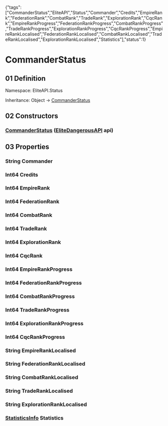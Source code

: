 {"tags":["CommanderStatus","EliteAPI","Status","Commander","Credits","EmpireRank","FederationRank","CombatRank","TradeRank","ExplorationRank","CqcRank","EmpireRankProgress","FederationRankProgress","CombatRankProgress","TradeRankProgress","ExplorationRankProgress","CqcRankProgress","EmpireRankLocalised","FederationRankLocalised","CombatRankLocalised","TradeRankLocalised","ExplorationRankLocalised","Statistics"],"status":1}

# CommanderStatus

## 01 Definition

Namespace: <span class='code'>EliteAPI.Status</span>

Inheritance: <span class='code'>Object</span> → <span class='code'>[CommanderStatus](../../EliteAPI/Status/CommanderStatus.html)</span>

## 02 Constructors

### <span class='code'>[CommanderStatus](../../EliteAPI/Status/CommanderStatus.html)</span> (<span class='code'>[EliteDangerousAPI](../EliteAPI/EliteDangerousAPI.html)</span> api)

## 03 Properties

### <span class='code'>String</span> Commander

### <span class='code'>Int64</span> Credits

### <span class='code'>Int64</span> EmpireRank

### <span class='code'>Int64</span> FederationRank

### <span class='code'>Int64</span> CombatRank

### <span class='code'>Int64</span> TradeRank

### <span class='code'>Int64</span> ExplorationRank

### <span class='code'>Int64</span> CqcRank

### <span class='code'>Int64</span> EmpireRankProgress

### <span class='code'>Int64</span> FederationRankProgress

### <span class='code'>Int64</span> CombatRankProgress

### <span class='code'>Int64</span> TradeRankProgress

### <span class='code'>Int64</span> ExplorationRankProgress

### <span class='code'>Int64</span> CqcRankProgress

### <span class='code'>String</span> EmpireRankLocalised

### <span class='code'>String</span> FederationRankLocalised

### <span class='code'>String</span> CombatRankLocalised

### <span class='code'>String</span> TradeRankLocalised

### <span class='code'>String</span> ExplorationRankLocalised

### <span class='code'>[StatisticsInfo](../../EliteAPI/Events/StatisticsInfo.html)</span> Statistics

